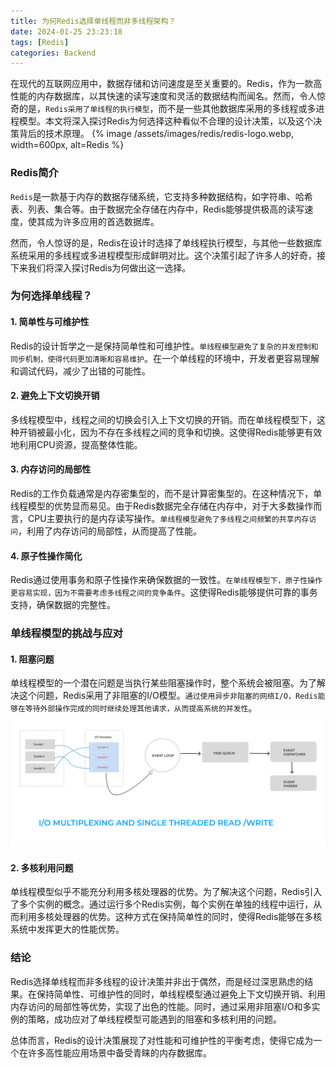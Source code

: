```yaml
---
title: 为何Redis选择单线程而非多线程架构？
date: 2024-01-25 23:23:18
tags: [Redis]
categories: Backend
---
```


在现代的互联网应用中，数据存储和访问速度是至关重要的。Redis，作为一款高性能的内存数据库，以其快速的读写速度和灵活的数据结构而闻名。然而，令人惊奇的是，`Redis采用了单线程的执行模型`，而不是一些其他数据库采用的多线程或多进程模型。本文将深入探讨Redis为何选择这种看似不合理的设计决策，以及这个决策背后的技术原理。
{% image /assets/images/redis/redis-logo.webp, width=600px, alt=Redis %}

### Redis简介

`Redis`是一款基于内存的数据存储系统，它支持多种数据结构，如字符串、哈希表、列表、集合等。由于数据完全存储在内存中，Redis能够提供极高的读写速度，使其成为许多应用的首选数据库。

然而，令人惊讶的是，Redis在设计时选择了单线程执行模型，与其他一些数据库系统采用的多线程或多进程模型形成鲜明对比。这个决策引起了许多人的好奇，接下来我们将深入探讨Redis为何做出这一选择。

### 为何选择单线程？

#### 1. 简单性与可维护性
Redis的设计哲学之一是保持简单性和可维护性。`单线程模型避免了复杂的并发控制和同步机制，使得代码更加清晰和容易维护`。在一个单线程的环境中，开发者更容易理解和调试代码，减少了出错的可能性。

#### 2. 避免上下文切换开销
多线程模型中，线程之间的切换会引入上下文切换的开销。而在单线程模型下，这种开销被最小化，因为不存在多线程之间的竞争和切换。这使得Redis能够更有效地利用CPU资源，提高整体性能。

#### 3. 内存访问的局部性
Redis的工作负载通常是内存密集型的，而不是计算密集型的。在这种情况下，单线程模型的优势显而易见。由于Redis数据完全存储在内存中，对于大多数操作而言，CPU主要执行的是内存读写操作。`单线程模型避免了多线程之间频繁的共享内存访问`，利用了内存访问的局部性，从而提高了性能。

#### 4. 原子性操作简化
Redis通过使用事务和原子性操作来确保数据的一致性。`在单线程模型下，原子性操作更容易实现，因为不需要考虑多线程之间的竞争条件`。这使得Redis能够提供可靠的事务支持，确保数据的完整性。

### 单线程模型的挑战与应对

#### 1. 阻塞问题
单线程模型的一个潜在问题是当执行某些阻塞操作时，整个系统会被阻塞。为了解决这个问题，Redis采用了非阻塞的I/O模型。`通过使用异步非阻塞的网络I/O，Redis能够在等待外部操作完成的同时继续处理其他请求，从而提高系统的并发性`。
![](/assets/images/redis/redis-io-multiplexing-2.webp)

#### 2. 多核利用问题
单线程模型似乎不能充分利用多核处理器的优势。为了解决这个问题，Redis引入了多个实例的概念。通过运行多个Redis实例，每个实例在单独的线程中运行，从而利用多核处理器的优势。这种方式在保持简单性的同时，使得Redis能够在多核系统中发挥更大的性能优势。

### 结论

Redis选择单线程而非多线程的设计决策并非出于偶然，而是经过深思熟虑的结果。在保持简单性、可维护性的同时，单线程模型通过避免上下文切换开销、利用内存访问的局部性等优势，实现了出色的性能。同时，通过采用非阻塞I/O和多实例的策略，成功应对了单线程模型可能遇到的阻塞和多核利用的问题。

总体而言，Redis的设计决策展现了对性能和可维护性的平衡考虑，使得它成为一个在许多高性能应用场景中备受青睐的内存数据库。